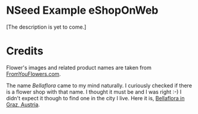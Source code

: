 # NSeed Example eShopOnWeb

[The description is yet to come.]

# Credits

Flower's images and related product names are taken from [FromYouFlowers.com](https://www.fromyouflowers.com/).

The name *Bellaflora* came to my mind naturally. I curiously checked if there is a flower shop with that name. I thought it must be and I was right :-) I didn't expect it though to find one in the city I live. Here it is, [Bellaflora in Graz, Austria](https://www.bellaflora.at/).